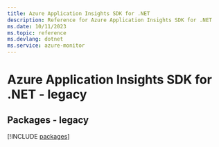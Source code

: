 ```yaml
---
title: Azure Application Insights SDK for .NET
description: Reference for Azure Application Insights SDK for .NET
ms.date: 10/11/2023
ms.topic: reference
ms.devlang: dotnet
ms.service: azure-monitor
---
```

# Azure Application Insights SDK for .NET - legacy
## Packages - legacy
[!INCLUDE [packages](application-insights-index.md)]